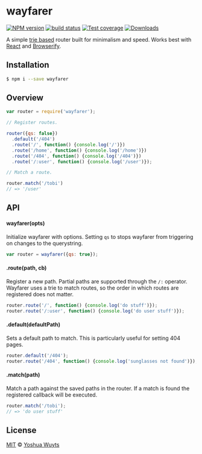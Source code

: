 # wayfarer
[![NPM version][npm-image]][npm-url]
[![build status][travis-image]][travis-url]
[![Test coverage][coveralls-image]][coveralls-url]
[![Downloads][downloads-image]][downloads-url]

A simple [trie based](https://github.com/jonathanong/routington/)
router built for minimalism and speed. Works best with
[React](facebook.github.io/react) and [Browserify](github.com/substack/browserify).

## Installation
```bash
$ npm i --save wayfarer
```

## Overview
```js
var router = require('wayfarer');

// Register routes.

router({qs: false})
  .default('/404')
  .route('/', function() {console.log('/')})
  .route('/home', function() {console.log('/home')})
  .route('/404', function() {console.log('/404')})
  .route('/:user', function() {console.log('/user')});

// Match a route.

router.match('/tobi')
// => '/user'
```

## API
#### wayfarer(opts)
Initialize wayfarer with options. Setting `qs` to stops wayfarer from triggering
on changes to the querystring.
```js
var router = wayfarer({qs: true});
```

#### .route(path, cb)
Register a new path. Partial paths are supported through the `/:` operator.
Wayfarer uses a trie to match routes, so the order in which routes are
registered does not matter.
```js
router.route('/', function() {console.log('do stuff')});
router.route('/:user', function() {console.log('do user stuff')});
```

#### .default(defaultPath)
Sets a default path to match. This is particularly
useful for setting 404 pages.
```js
router.default('/404');
router.route('/404', function() {console.log('sunglasses not found')});
```

#### .match(path)
Match a path against the saved paths in the router. If a match is
found the registered callback will be executed.
```js
router.match('/tobi');
// => 'do user stuff'
```

## License
[MIT](https://tldrlegal.com/license/mit-license) ©
[Yoshua Wuyts](i@yoshuawuyts.com)

[npm-image]: https://img.shields.io/npm/v/wayfarer.svg?style=flat-square
[npm-url]: https://npmjs.org/package/wayfarer
[travis-image]: https://img.shields.io/travis/yoshuawuyts/wayfarer.svg?style=flat-square
[travis-url]: https://travis-ci.org/yoshuawuyts/wayfarer
[coveralls-image]: https://img.shields.io/coveralls/yoshuawuyts/wayfarer.svg?style=flat-square
[coveralls-url]: https://coveralls.io/r/yoshuawuyts/wayfarer?branch=master
[downloads-image]: http://img.shields.io/npm/dm/wayfarer.svg?style=flat-square
[downloads-url]: https://npmjs.org/package/wayfarer
